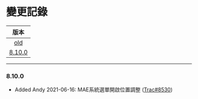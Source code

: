 變更記錄
===
| 版本 |
| :---: |
| [old](#old) |
| [8.10.0](#v8_10_0) |

***

### <a id='v8_10_0'></a>8.10.0
* Added Andy 2021-06-16: MAE系統選單開啟位置調整 ([Trac#8530])

 
<!-- 圖片 -->


<!-- 超連結 -->
[Trac#8530]:http://trac.uneec.com/trac/neco/ticket/8530 "#8530"

